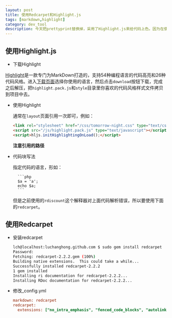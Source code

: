 ```yaml
---
layout: post
title: 使用Redcarpet和Highlight.js
tags: [markdown,highlight]
category: dev_tool
description: 今天把prettyprint替换掉，采用了Highlight.js来给代码上色。因为在使用prettyprint的时候比较麻烦，体现不出MarkDown的优势，为了迎合Hightlight.js使用更加简介的代码块编辑风格，但是原有的MarkDown解释器能力有限，于是采用Redcarpet作为新的解释器。
---
```


## 使用Highlight.js

- 下载Highlight

[Highlight][1]是一款专门为MarkDown打造的，支持54种编程语言的代码高亮和26种代码风格。进入[下载页面][2]选择你使用的语言，然后点击`download`按钮下载，完成之后解压，把`highlight.pack.js`和`style`目录里你喜欢的代码风格样式文件拷贝到项目中去。

[1]: http://softwaremaniacs.org/soft/highlight/en/ "Highlight"
[2]: http://softwaremaniacs.org/soft/highlight/en/download/ "Highlight download"

- 使用Highlight

    通常在`layout`页面引用一次即可，例如：

    ```html
    <link rel="stylesheet" href="/css/tomorrow-night.css" type="text/css" media="screen, projection" />
    <script src="/js/highlight.pack.js" type="text/javascript"></script>
    <script>hljs.initHighlightingOnLoad();</script>
    ```

    **注意引用的路径**

- 代码块写法

    指定代码的语言，形如：

        ```php
        $a = 'a';
        echo $a;
        ```

    但是之前使用的`rdiscount`这个解释器对上面代码解析错误，所以要使用下面的`redcarpet`。

## 使用Redcarpet

- 安装redcarpet

    ```bash
    lch@localhost:luchanghong.github.com $ sudo gem install redcarpet
    Password:
    Fetching: redcarpet-2.2.2.gem (100%)
    Building native extensions.  This could take a while...
    Successfully installed redcarpet-2.2.2
    1 gem installed
    Installing ri documentation for redcarpet-2.2.2...
    Installing RDoc documentation for redcarpet-2.2.2...
    ```

- 修改_config.yml

    ```ini
    markdown: redcarpet
    redcarpet:
      extensions: ["no_intra_emphasis", "fenced_code_blocks", "autolink", "tables", "with_toc_data"]
    ```
